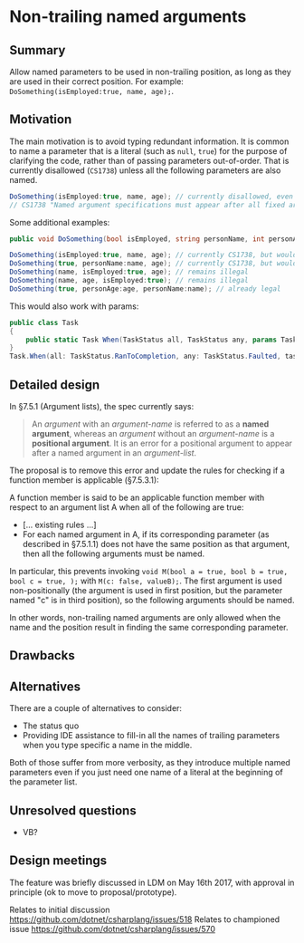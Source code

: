 # Non-trailing named arguments

## Summary
[summary]: #summary
Allow named parameters to be used in non-trailing position, as long as they are used in their correct position. For example: `DoSomething(isEmployed:true, name, age);`.

## Motivation
[motivation]: #motivation

The main motivation is to avoid typing redundant information. It is common to name a parameter that is a literal (such as `null`, `true`) for the purpose of clarifying the code, rather than of passing parameters out-of-order.
That is currently disallowed (`CS1738`) unless all the following parameters are also named.

```C#
DoSomething(isEmployed:true, name, age); // currently disallowed, even though all parameters are in position
// CS1738 "Named argument specifications must appear after all fixed arguments have been specified"
```

Some additional examples:
```C#
public void DoSomething(bool isEmployed, string personName, int personAge) { ... }

DoSomething(isEmployed:true, name, age); // currently CS1738, but would become legal
DoSomething(true, personName:name, age); // currently CS1738, but would become legal
DoSomething(name, isEmployed:true, age); // remains illegal
DoSomething(name, age, isEmployed:true); // remains illegal
DoSomething(true, personAge:age, personName:name); // already legal
```

This would also work with params:
```C#
public class Task
{
    public static Task When(TaskStatus all, TaskStatus any, params Task[] tasks);
}
Task.When(all: TaskStatus.RanToCompletion, any: TaskStatus.Faulted, task1, task2)
```

## Detailed design
[design]: #detailed-design

In §7.5.1 (Argument lists), the spec currently says:
> An *argument* with an *argument-name* is referred to as a __named argument__, whereas an *argument* without an *argument-name* is a __positional argument__. It is an error for a positional argument to appear after a named argument in an *argument-list*.

The proposal is to remove this error and update the rules for checking if a function member is applicable (§7.5.3.1):

A function member is said to be an applicable function member with respect to an argument list A when all of the following are true:
* [... existing rules ...]
* For each named argument in A, if its corresponding parameter (as described in §7.5.1.1) does not have the same position as that argument, then all the following arguments must be named.

In particular, this prevents invoking `void M(bool a = true, bool b = true, bool c = true, );` with `M(c: false, valueB);`. The first argument is used non-positionally (the argument is used in first position, but the parameter named "c" is in third position), so the following arguments should be named.

In other words, non-trailing named arguments are only allowed when the name and the position result in finding the same corresponding parameter.

## Drawbacks
[drawbacks]: #drawbacks

## Alternatives
[alternatives]: #alternatives

There are a couple of alternatives to consider:

- The status quo
- Providing IDE assistance to fill-in all the names of trailing parameters when you type specific a name in the middle.

Both of those suffer from more verbosity, as they introduce multiple named parameters even if you just need one name of a literal at the beginning of the parameter list.

## Unresolved questions
[unresolved]: #unresolved-questions

- VB?

## Design meetings
[ldm]: #ldm
The feature was briefly discussed in LDM on May 16th 2017, with approval in principle (ok to move to proposal/prototype).

Relates to initial discussion https://github.com/dotnet/csharplang/issues/518
Relates to championed issue https://github.com/dotnet/csharplang/issues/570
